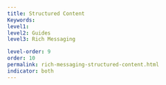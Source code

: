 ```yaml
---
title: Structured Content
Keywords:
level1:
level2: Guides
level3: Rich Messaging

level-order: 9
order: 10
permalink: rich-messaging-structured-content.html
indicator: both
---
```

